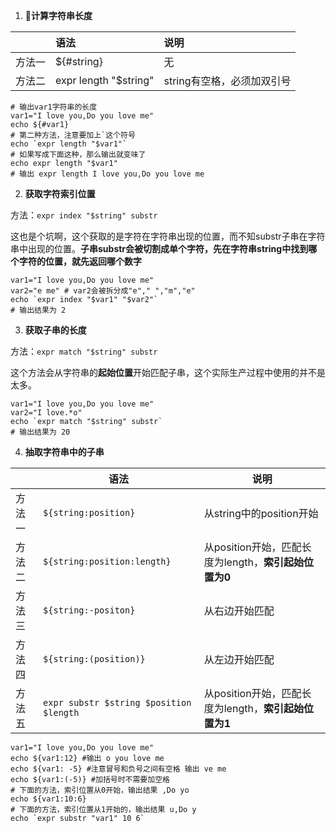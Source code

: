 1. **计算字符串长度**

|        | 语法                  | 说明                       |
| ------ | :-------------------- | :------------------------- |
| 方法一 | ${#string}            | 无                         |
| 方法二 | expr length "$string" | string有空格，必须加双引号 |

```shell
# 输出var1字符串的长度
var1="I love you,Do you love me"
echo ${#var1}
# 第二种方法，注意要加上`这个符号
echo `expr length "$var1"`
# 如果写成下面这种，那么输出就变味了
echo expr length "$var1"
# 输出 expr length I love you,Do you love me
```

2. **获取字符索引位置**

方法：`expr index "$string" substr`

这也是个坑啊，这个获取的是字符在字符串出现的位置，而不知substr子串在字符串中出现的位置。**子串substr会被切割成单个字符，先在字符串string中找到哪个字符的位置，就先返回哪个数字**

```shell
var1="I love you,Do you love me"
var2="e me" # var2会被拆分成"e"," ","m","e"
echo `expr index "$var1" "$var2"`
# 输出结果为 2
```

3. **获取子串的长度**

方法：`expr match "$string" substr`

这个方法会从字符串的**起始位置**开始匹配子串，这个实际生产过程中使用的并不是太多。

```shell
var1="I love you,Do you love me"
var2="I love.*o"
echo `expr match "$string" substr`
# 输出结果为 20
```

4. **抽取字符串中的子串**

|        | 语法                                    | 说明                                                  |
| ------ | --------------------------------------- | ----------------------------------------------------- |
| 方法一 | `${string:position}`                    | 从string中的position开始                              |
| 方法二 | `${string:position:length}`             | 从position开始，匹配长度为length，**索引起始位置为0** |
| 方法三 | `${string:-positon}`                    | 从右边开始匹配                                        |
| 方法四 | `${string:(position)}`                  | 从左边开始匹配                                        |
| 方法五 | `expr substr $string $position $length` | 从position开始，匹配长度为length，**索引起始位置为1** |

```shell
var1="I love you,Do you love me"
echo ${var1:12} #输出 o you love me
echo ${var1: -5} #注意冒号和负号之间有空格 输出 ve me
echo ${var1:(-5)} #加括号时不需要加空格
# 下面的方法，索引位置从0开始，输出结果 ,Do yo
echo ${var1:10:6} 
# 下面的方法，索引位置从1开始的，输出结果 u,Do y
echo `expr substr "var1" 10 6`
```

